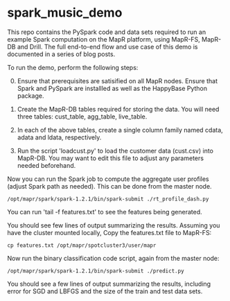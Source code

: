 # spark_music_demo
This repo contains the PySpark code and data sets required to run an example Spark computation on the MapR platform, using MapR-FS, MapR-DB and Drill.  The full end-to-end flow and use case of this demo is documented in a series of blog posts.

To run the demo, perform the following steps:

0) Ensure that prerequisites are satisified on all MapR nodes.  Ensure that Spark and PySpark are installled as well as the HappyBase Python package.

1) Create the MapR-DB tables required for storing the data.  You will need three tables:  cust_table, agg_table, live_table.

2) In each of the above tables, create a single column family named cdata, adata and ldata, respectively.

3) Run the script 'loadcust.py' to load the customer data (cust.csv) into MapR-DB.  You may want to edit this file to adjust any parameters needed beforehand.

Now you can run the Spark job to compute the aggregate user profiles (adjust Spark path as needed).  This can be done from the master node.

```
/opt/mapr/spark/spark-1.2.1/bin/spark-submit ./rt_profile_dash.py 
```

You can run 'tail -f features.txt' to see the features being generated.

You should see few lines of output summarizing the results.  Assuming you have the cluster mounted locally, Copy the features.txt file to MapR-FS:

```
cp features.txt /opt/mapr/spotcluster3/user/mapr
```

Now run the binary classification code script, again from the master node:

```
/opt/mapr/spark/spark-1.2.1/bin/spark-submit ./predict.py
```

You should see a few lines of output summarizing the results, including error for SGD and LBFGS and the size of the train and test data sets.
